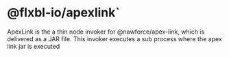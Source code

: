 # @flxbl-io/apexlink`

ApexLink is the a thin node invoker for @nawforce/apex-link, which is delivered as a JAR file. This invoker executes a sub process where the apex link jar is executed

